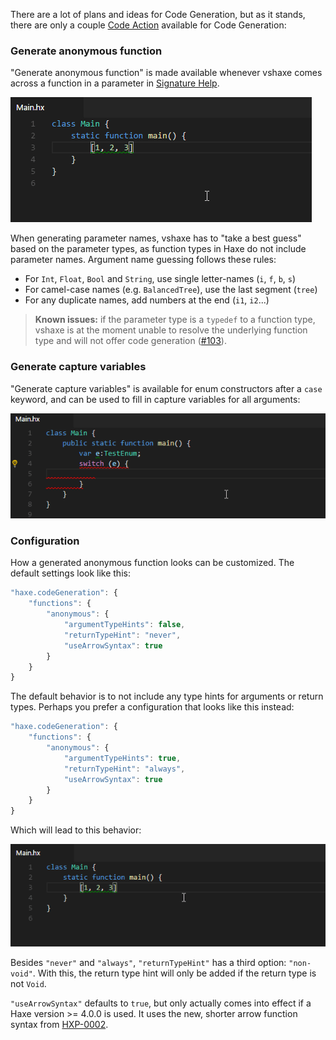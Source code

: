 There are a lot of plans and ideas for Code Generation, but as it stands, there are only a couple [Code Action](/vshaxe/vshaxe/wiki/Code-Actions) available for Code Generation:

### Generate anonymous function

"Generate anonymous function" is made available whenever vshaxe comes across a function in a parameter in [Signature Help](/vshaxe/vshaxe/wiki/Signature-Help).

![](images/code-generation/anon-function.gif)

When generating parameter names, vshaxe has to "take a best guess" based on the parameter types, as function types in Haxe do not include parameter names. Argument name guessing follows these rules:

- For `Int`, `Float`, `Bool` and `String`, use single letter-names (`i`, `f`, `b`, `s`)
- For camel-case names (e.g. `BalancedTree`), use the last segment (`tree`)
- For any duplicate names, add numbers at the end (`i1`, `i2`...) 

>**Known issues:** if the parameter type is a `typedef` to a function type, vshaxe is at the moment unable to resolve the underlying function type and will not offer code generation ([#103](https://github.com/vshaxe/vshaxe/issues/103)).

### Generate capture variables

"Generate capture variables" is available for enum constructors after a `case` keyword, and can be used to fill in capture variables for all arguments:

![](images/code-generation/capture-variables.gif)

### Configuration

How a generated anonymous function looks can be customized. The default settings look like this:

```js
"haxe.codeGeneration": {
    "functions": {
        "anonymous": {
            "argumentTypeHints": false,
            "returnTypeHint": "never",
            "useArrowSyntax": true
        }
    }
}
```

The default behavior is to not include any type hints for arguments or return types. Perhaps you prefer a configuration that looks like this instead:

```js
"haxe.codeGeneration": {
    "functions": {
        "anonymous": {
            "argumentTypeHints": true,
            "returnTypeHint": "always",
            "useArrowSyntax": true
        }
    }
}
```

Which will lead to this behavior:

![](images/code-generation/anon-function-with-types.gif)

Besides `"never"` and `"always"`, `"returnTypeHint"` has a third option: `"non-void"`. With this, the return type hint will only be added if the return type is not `Void`.

`"useArrowSyntax"` defaults to `true`, but only actually comes into effect if a Haxe version >= 4.0.0 is used. It uses the new, shorter arrow function syntax from [HXP-0002](https://github.com/HaxeFoundation/haxe-evolution/blob/master/proposals/0002-arrow-functions.md).
